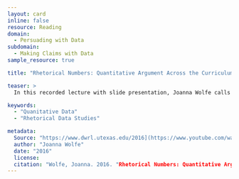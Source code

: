 ```yaml
---
layout: card
inline: false
resource: Reading
domain:
  - Persuading with Data
subdomain:
  - Making Claims with Data
sample_resource: true

title: "Rhetorical Numbers: Quantitative Argument Across the Curriculum"

teaser: >
  In this recorded lecture with slide presentation, Joanna Wolfe calls for a rhetorical education that combines verbal and mathematical literacies to help students better understand how numbers are used in the service of argument at public, professional, and personal levels.

keywords:
  - "Quanitative Data"
  - "Rhetorical Data Studies"

metadata:
  Source: "https://www.dwrl.utexas.edu/2016](https://www.youtube.com/watch?v=Nhj5abcnXXk"
  author: "Joanna Wolfe"
  date: "2016"
  license: 
  citation: "Wolfe, Joanna. 2016. "Rhetorical Numbers: Quantitative Argument Across the Curriculum." https://www.youtube.com/watch?v=Nhj5abcnXXk). Accessed 8 December 2024."
---
```

